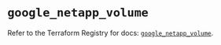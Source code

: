 # `google_netapp_volume`

Refer to the Terraform Registry for docs: [`google_netapp_volume`](https://registry.terraform.io/providers/hashicorp/google-beta/6.16.0/docs/resources/google_netapp_volume).
